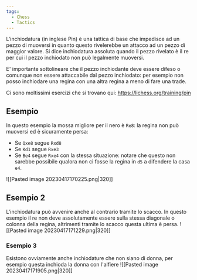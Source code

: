 ```yaml
---
tags:
  - Chess
  - Tactics
---
```

L'inchiodatura (in inglese Pin) è una tattica di base che impedisce ad un pezzo di muoversi in quanto questo rivelerebbe un attacco ad un pezzo di maggior valore.
Si dice inchiodatura assoluta quando il pezzo rivelato è il re per cui il pezzo inchiodato non può legalmente muoversi.

E' importante sottolineare che il pezzo inchiodante deve essere difeso o comunque non essere attaccabile dal pezzo inchiodato: per esempio non posso inchiodare una regina con una altra regina a meno di fare una trade.

Ci sono moltissimi esercizi che si trovano qui: https://lichess.org/training/pin

## Esempio
In questo esempio la mossa migliore per il nero è `Re8`: la regina non può muoversi ed è sicuramente persa:
* Se `Qxe8` segue `Rxd8`
* Se `Kd1` segue `Rxe3`
* Se `Be4` segue `Rxe4` con la stessa situazione: notare che questo non sarebbe possibile qualora non ci fosse la regina in `d5` a difendere la casa `e4`.

![[Pasted image 20230417170225.png|320]]

## Esempio 2
L'inchiodatura può avvenire anche al contrario tramite lo scacco.
In questo esempio il re non deve assolutamente essere sulla stessa diagonale o colonna della regina, altrimenti tramite lo scacco questa ultima è persa.
![[Pasted image 20230417171229.png|320]]

### Esempio 3
Esistono ovviamente anche inchiodature che non siano di donna, per esempio questa inchioda la donna con l'alfiere
![[Pasted image 20230417171905.png|320]]